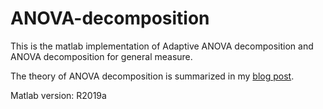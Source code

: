 # ANOVA-decomposition

This is the matlab implementation of Adaptive ANOVA decomposition and ANOVA decomposition for general measure.

The theory of ANOVA decomposition is summarized in my [blog post](https://obok13.github.io/2021/02/16/anova.html).

Matlab version: R2019a
